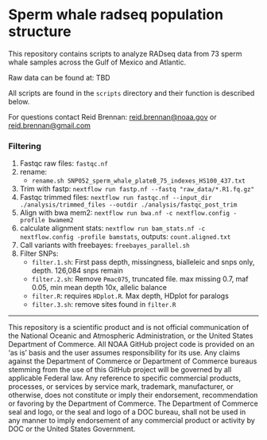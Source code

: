 # Sperm whale radseq population structure

This repository contains scripts to analyze RADseq data from 73 sperm whale samples across the Gulf of Mexico and Atlantic.

Raw data can be found at: TBD

All scripts are found in the `scripts` directory and their function is described below.

For questions contact Reid Brennan: reid.brennan@noaa.gov or reid.brennan@gmail.com



### Filtering

1. Fastqc raw files: `fastqc.nf`
2. rename:
	- `rename.sh SNP052_sperm_whale_plateB_75_indexes_HS100_437.txt`
3. Trim with fastp: `nextflow run fastp.nf --fastq "raw_data/*.R1.fq.gz"`
4. Fastqc trimmed files: `nextflow run fastqc.nf --input_dir ./analysis/trimmed_files --outdir ./analysis/fastqc_post_trim`
5. Align with bwa mem2: `nextflow run bwa.nf -c nextflow.config -profile bwamem2`
6. calculate alignment stats: `nextflow run bam_stats.nf -c nextflow.config -profile bamstats`, outputs: `count.aligned.txt`
7. Call variants with freebayes: `freebayes_parallel.sh`
8. Filter SNPs:
	- `filter.1.sh`: First pass depth, missingness, bialleleic and snps only, depth. 126,084 snps remain
	- `filter.2.sh`: Remove `Pmac075`, truncated file. max missing 0.7, maf 0.05, min mean depth 10x, allelic balance
	- `filter.R`: requires `HDplot.R`. Max depth, HDplot for paralogs
	- `filter.3.sh`: remove sites found in `filter.R`




---

This repository is a scientific product and is not official communication of the National Oceanic and Atmospheric Administration, or the United States Department of Commerce. All NOAA GitHub project code is provided on an ‘as is’ basis and the user assumes responsibility for its use. Any claims against the Department of Commerce or Department of Commerce bureaus stemming from the use of this GitHub project will be governed by all applicable Federal law. Any reference to specific commercial products, processes, or services by service mark, trademark, manufacturer, or otherwise, does not constitute or imply their endorsement, recommendation or favoring by the Department of Commerce. The Department of Commerce seal and logo, or the seal and logo of a DOC bureau, shall not be used in any manner to imply endorsement of any commercial product or activity by DOC or the United States Government.
